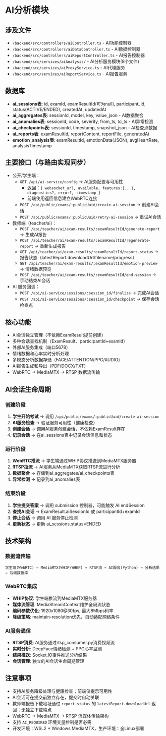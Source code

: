 # AI分析模块

## 涉及文件
- `/backend/src/controllers/aiController.ts` - AI功能控制器
- `/backend/src/controllers/aiDataController.ts` - AI数据控制器
- `/backend/src/controllers/aiReportController.ts` - AI报告控制器
- `/backend/src/services/aiAnalysis/` - AI分析服务模块(8个文件)
- `/backend/src/services/aiProxyService.ts` - AI代理服务
- `/backend/src/services/aiReportService.ts` - AI报告服务

## 数据库
- **ai_sessions表**: id, examId, examResultId(可为null), participant_id, status(ACTIVE/ENDED), createdAt, updatedAt
- **ai_aggregates表**: sessionId, model, key, value_json - AI数据聚合
- **ai_anomalies表**: sessionId, code, severity, from_ts, to_ts - AI异常检测
- **ai_checkpoints表**: sessionId, timestamp, snapshot_json - AI检查点数据
- **ai_reports表**: examResultId, reportContent, reportFile, generatedAt
- **emotion_analysis表**: examResultId, emotionData(JSON), avgHeartRate, analysisTimestamp

## 主要接口（与路由实现同步）
- 公开/学生端：
  - `GET /api/ai-service/config` → AI服务配置与可用性
    - 返回：`{ websocket_url, available, features:{...}, diagnostics?, error?, timestamp }`
    - 前端使用返回信息建立WebRTC连接
  - `POST /api/public/exams/:publicUuid/create-ai-session` → 创建AI会话
  - `POST /api/public/exams/:publicUuid/retry-ai-session` → 重试AI会话
- 教师端（teacher/ai）：
  - `POST /api/teacher/ai/exam-results/:examResultId/generate-report` → 生成AI报告
  - `POST /api/teacher/ai/exam-results/:examResultId/regenerate-report` → 重新生成报告
  - `GET /api/teacher/ai/exam-results/:examResultId/report-status` → 报告状态（latestReport.downloadUrl/filename/progress）
  - `GET /api/teacher/ai/exam-results/:examResultId/emotion-preview` → 情绪数据预览
  - `POST /api/teacher/ai/exam-results/:examResultId/end-session` → 手动结束AI会话
- AI 服务回调：
  - `POST /api/ai-service/sessions/:session_id/finalize` → 完成AI会话
  - `POST /api/ai-service/sessions/:session_id/checkpoint` → 保存会话检查点

## 核心功能
- AI会话独立管理（不依赖ExamResult提前创建）
- 多种会话查找机制（ExamResult、participantId+examId）
- 外部AI服务集成（端口5678）
- 情绪数据和心率实时分析处理
- 多模态分析数据存储（FACE/ATTENTION/PPG/AUDIO）
- AI报告生成和导出（PDF/DOCX/TXT）
- WebRTC → MediaMTX → RTSP 数据流传输

## AI会话生命周期

### 创建阶段
1. **学生开始考试** → 调用 `/api/public/exams/:publicUuid/create-ai-session`
2. **AI服务检查** → 验证服务可用性（健康检查）
3. **创建会话** → 调用AI服务创建会话，不依赖ExamResult存在
4. **记录会话** → 在ai_sessions表中记录会话信息和状态

### 运行阶段
1. **WebRTC推流** → 学生端通过WHIP协议推送到MediaMTX服务器
2. **RTSP拉流** → AI服务从MediaMTX获取RTSP流进行分析
3. **数据聚合** → 存储到ai_aggregates/ai_checkpoints表
4. **异常检测** → 记录到ai_anomalies表

### 结束阶段  
1. **学生提交答案** → 调用 submission 控制器，可能触发 AI endSession
2. **查找AI会话** → ExamResult.aiSessionId 或 participantId+examId
3. **停止会话** → 调用 AI 服务停止检测
4. **更新状态** → 更新 ai_sessions.status=ENDED

## 技术架构

### 数据流传输
```
学生端(WebRTC) → MediaMTX(WHIP/WHEP) → RTSP流 → AI服务(Python) → 分析结果 → 后端数据库
```

### WebRTC集成
- **WHIP协议**: 学生端推流到MediaMTX服务器
- **媒体流管理**: MediaStreamContext维护全局流状态
- **编码参数优化**: 1920x1080@30fps, 最大8Mbps码率
- **降级策略**: maintain-resolution优先，自动适配网络条件

### AI服务通信
- **RTSP消费**: AI服务通过rtsp_consumer.py消费视频流
- **实时分析**: DeepFace情绪检测 + PPG心率监测
- **结果推送**: Socket.IO事件推送分析结果
- **会话管理**: 独立的AI会话生命周期管理

## 注意事项
- 支持AI服务降级处理与健康检查；前端仅提示可用性
- AI会话可在提交前独立存在，提交时自动关联
- 教师端报告下载地址通过 `report-status` 的 `latestReport.downloadUrl` 返回；无独立下载端点
- WebRTC → MediaMTX → RTSP 流媒体传输架构
- 支持 `AI_REQUIRED` 环境变量控制是否必需
- 开发环境：WSL2 + Windows MediaMTX，生产环境：全Linux部署
